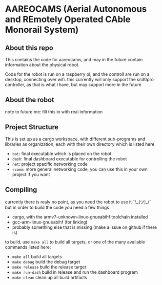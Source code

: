 # AAREOCAMS (Aerial Autonomous and REmotely Operated CAble Monorail System)

## About this repo

This contains the code for aareocams, and may in the future contain information about the physical robot.

Code for the robot is run on a raspberry pi, and the controll are run on a desktop, connecting over wifi.
this currently will only support the sn30pro controller, as that is what i have, but may support more in the future

## About the robot

note to future me: fill this in with real information

## Project Structure

This is set up as a cargo workspace, with different sub-programs and libraries as organization, each with their own directory which is listed here

- `bot`: final executable which is placed on the robot
- `dash`: final dashboard executable for controlling the robot
- `net`: project spacific networking code
- `scomm`: more general networking code, you can use this in your own project if you want

## Compiling

currently there is realy no point, as you need the robot to use it ¯\\\_(ツ)_/¯ but in order to build the code you need a few things

- cargo, with the armv7-unknown-linux-gnueabihf toolchain installed
- gcc-arm-linux-gnueabihf (for linking)
- probably something else that is missing (make a issue on github if there is)

to build, use `make all` to build all targets, or one of the many available commands listed here:

- `make all` build all targets
- `make debug` build the debug target
- `make release` build the release target
- `make run-dash` build in release and run the dashboard program
- `make clean` clean up all build artifacts
